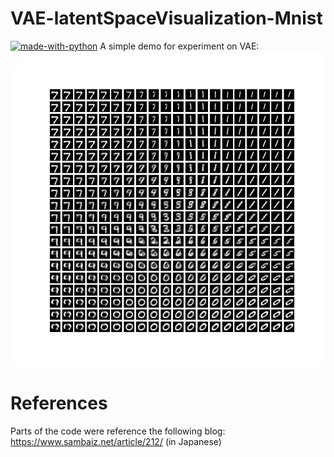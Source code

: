 # VAE-latentSpaceVisualization-Mnist
[![made-with-python](https://img.shields.io/badge/Made%20with-Python-1f425f.svg)](https://www.python.org/)
 A simple demo for experiment on VAE:
![](VAE-experimentOnMnist/result.png)

# References
Parts of the code were reference the following blog:
https://www.sambaiz.net/article/212/ (in Japanese)